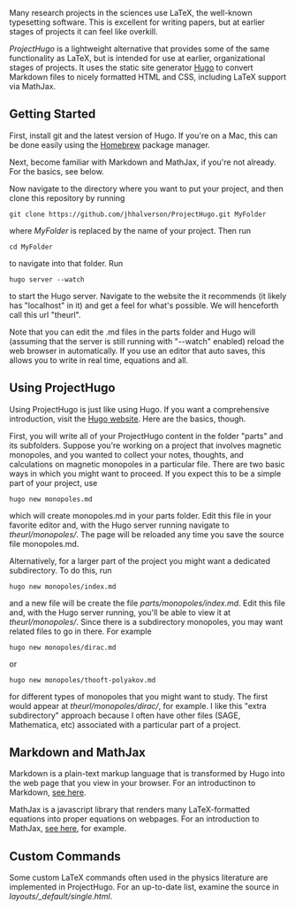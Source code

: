 Many research projects in the sciences use LaTeX, the well-known
typesetting software. This is excellent for writing papers, but at
earlier stages of projects it can feel like overkill.

*ProjectHugo* is a lightweight alternative that provides some of the
same functionality as LaTeX, but is intended for use at earlier,
organizational stages of projects.  It uses the static site generator
[Hugo](http://gohugo.io) to convert Markdown files to nicely formatted
HTML and CSS, including LaTeX support via MathJax.

## Getting Started

First, install git and the latest version of Hugo. If you're on a Mac,
this can be done easily using the [Homebrew](http://brew.sh) package
manager.

Next, become familiar with Markdown and MathJax, if you're
not already. For the basics, see below.

Now navigate to the directory where you want to put your project, and then
clone this repository by running

    git clone https://github.com/jhhalverson/ProjectHugo.git MyFolder

where *MyFolder* is replaced by the name of your project. Then run

    cd MyFolder

to navigate into that folder. Run

    hugo server --watch

to start the Hugo server. Navigate to the website the it recommends
(it likely has "localhost" in it) and get a feel for what's possible.
We will henceforth call this url "theurl".

Note that you can edit the .md files in the parts folder and Hugo will
(assuming that the server is still running with "--watch" enabled)
reload the web browser in automatically. If you use an editor that
auto saves, this allows you to write in real time, equations and all.

## Using ProjectHugo

Using ProjectHugo is just like using Hugo. If you want a comprehensive
introduction, visit the [Hugo website](http://gohugo.io/). Here are
the basics, though.

First, you will write all of your ProjectHugo content in the folder
"parts" and its subfolders. Suppose you're working on a project that
involves magnetic monopoles, and you wanted to collect your notes,
thoughts, and calculations on magnetic monopoles in a particular file.
There are two basic ways in which you might want to proceed. If you
expect this to be a simple part of your project, use

    hugo new monopoles.md

which will create monopoles.md in your parts folder. Edit this file
in your favorite editor and, with the Hugo server running navigate
to *theurl/monopoles/*. The page will be reloaded any time you
save the source file monopoles.md.

Alternatively, for a larger part of the project you might want a
dedicated subdirectory. To do this, run

    hugo new monopoles/index.md

and a new file will be create the file *parts/monopoles/index.md*.
Edit this file and, with the Hugo server running, you'll be able to
view it at *theurl/monopoles/*. Since there is a subdirectory
monopoles, you may want related files to go in there. For example

    hugo new monopoles/dirac.md

or

    hugo new monopoles/thooft-polyakov.md

for different types of monopoles that you might want to study. The
first would appear at *theurl/monopoles/dirac/*, for example. I like
this "extra subdirectory" approach because I often have other files
(SAGE, Mathematica, etc) associated with a particular part of a
project.

## Markdown and MathJax

Markdown is a plain-text markup language that is transformed by Hugo
into the web page that you view in your browser. For an introductinon
to Markdown, [see here](https://help.github.com/articles/markdown-basics/).

MathJax is a javascript library that renders many LaTeX-formatted
equations into proper equations on webpages. For an introduction to
MathJax,
[see here](http://meta.math.stackexchange.com/questions/5020/mathjax-basic-tutorial-and-quick-reference),
for example.

## Custom Commands

Some custom LaTeX commands often used in the physics literature are
implemented in ProjectHugo. For an up-to-date list, examine the source
in *layouts/_default/single.html*.
